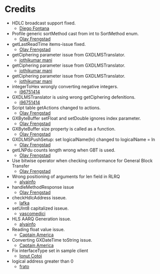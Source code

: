 Credits
=======
  - HDLC broadcast support fixed.
    * [Diego Fontana](https://github.com/diegofontana)
  - Profile generic sortMethod cast from int to SortMethod enum.
    * [Olav Frengstad](https://github.com/lafka)
  - getLastReadTime items-issue fixed.
    * [Olav Frengstad](https://github.com/lafka)
  - getCiphering parameter issue from GXDLMSTranslator.
    * [jothikumar mani](https://github.com/jk-arm)
  - getCiphering parameter issue from GXDLMSTranslator.
    * [jothikumar mani](https://github.com/jk-arm)
  - getCiphering parameter issue from GXDLMSTranslator.
    * [jothikumar mani](https://github.com/jk-arm)
  - integerToHex wrongly converting negative integers.
    * [i96751414](https://github.com/i96751414)
  - GXDLMSTranslator is using wrong getCiphering defenitions.
    * [i96751414](https://github.com/i96751414)
  - Script table getActions changed to actions.
    * [Olav Frengstad](https://github.com/lafka)
  - GXByteBuffer setFloat and setDouble ignores index parameter.
    * [Olav Frengstad](https://github.com/lafka)
  - GXByteBuffer size property is called as a function.
    * [Olav Frengstad](https://github.com/lafka)
  - GXDLMSPushSetup: set logicalName(ln) changed to logicalName = ln
    * [Olav Frengstad](https://github.com/lafka)
  - getLNPdu counts length wrong when GBT is used.
    * [Olav Frengstad](https://github.com/lafka)
  - Use bitwise operator when checking conformance for General Block Transfer
    * [Olav Frengstad](https://github.com/lafka)
  - Wrong positioning of arguments for len field in RLRQ
    * [alyainfo](https://www.gurux.fi/user/155959)
  - handleMethodResponse issue
    * [Olav Frengstad](https://github.com/lafka)
  - checkHdlcAddress isseue.
    * [lafka](https://github.com/lafka)
  - setUInt8 capitalized isseue.
    * [vascomedici](https://github.com/vascomedici)
  - HLS AARQ Generation issue.
    * [alyainfo](https://www.gurux.fi/user/155959)
  - Reading float value issue.
    * [Captain America](https://www.gurux.fi/user/182156)
  - Converting GXDateTime toString issue.
    * [Captain America](https://www.gurux.fi/user/182156)
  - Fix interfaceType set in sample client
    * [Ionut Cotoi](https://github.com/icotoi)
  - logical address greater than 0
    * [frato](https://www.gurux.fi/user/169642)
